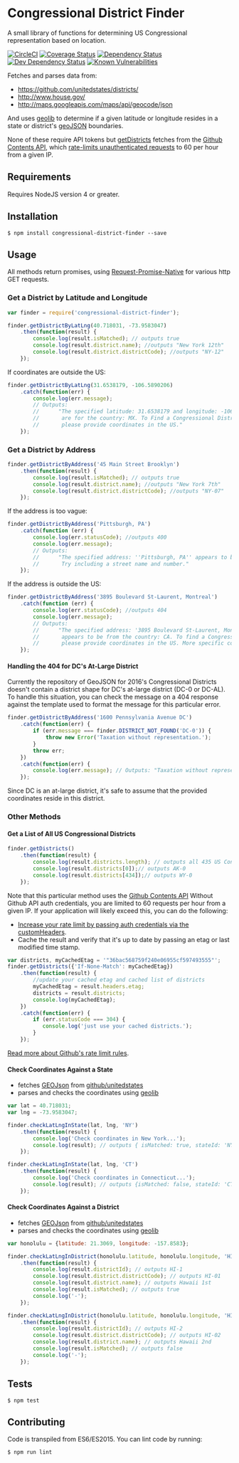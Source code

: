 # Congressional District Finder 
A small library of functions for determining US Congressional representation based on location.

[![CircleCI](https://circleci.com/gh/chrisdevwords/congressional-district-finder/tree/master.svg?style=shield)](https://circleci.com/gh/chrisdevwords/congressional-district-finder/tree/master)
[![Coverage Status](https://coveralls.io/repos/github/chrisdevwords/congressional-district-finder/badge.svg?branch=master)](https://coveralls.io/github/chrisdevwords/congressional-district-finder?branch=master)
[![Dependency Status](https://david-dm.org/chrisdevwords/congressional-district-finder.svg)](https://david-dm.org/chrisdevwords/congressional-district-finder)
[![Dev Dependency Status](https://david-dm.org/chrisdevwords/congressional-district-finder/dev-status.svg)](https://david-dm.org/chrisdevwords/congressional-district-finder?type=dev)
[![Known Vulnerabilities](https://snyk.io/test/github/chrisdevwords/congressional-district-finder/badge.svg)](https://snyk.io/test/github/chrisdevwords/congressional-district-finder)

Fetches and parses data from:
- https://github.com/unitedstates/districts/
- http://www.house.gov/
- http://maps.googleapis.com/maps/api/geocode/json

And uses [geolib](https://www.npmjs.com/package/geolib) to determine if a given latitude or longitude resides in a state 
or district's [geoJSON](http://geojson.org/) boundaries.

None of these require API tokens but [getDistricts](#get-a-list-of-all-us-congressional-districts) fetches from 
the [Github Contents API](https://developer.github.com/v3/repos/contents/), which [rate-limits unauthenticated requests](https://developer.github.com/v3/rate_limit/) to 60 per hour from a given IP.

## Requirements
Requires NodeJS version 4 or greater. 

## Installation
```
$ npm install congressional-district-finder --save
```

## Usage 

All methods return promises, using [Request-Promise-Native](https://www.npmjs.com/package/request-promise-native) for various http GET requests.

### Get a District by Latitude and Longitude
```js
var finder = require('congressional-district-finder');

finder.getDistrictByLatLng(40.718031, -73.9583047)
    .then(function(result) {
        console.log(result.isMatched); // outputs true
        console.log(result.district.name); //outputs "New York 12th"
        console.log(result.district.districtCode); //outputs "NY-12"
    });
```
If coordinates are outside the US:
```js
finder.getDistrictByLatLng(31.6538179, -106.5890206)
    .catch(function(err) {
        console.log(err.message);
        // Outputs:
        //      "The specified latitude: 31.6538179 and longitude: -106.5890206
        //       are for the country: MX. To Find a Congressional District,
        //       please provide coordinates in the US."
    });
```

### Get a District by Address
```js
finder.getDistrictByAddress('45 Main Street Brooklyn')
    .then(function(result) {
        console.log(result.isMatched); // outputs true
        console.log(result.district.name); //outputs "New York 7th"
        console.log(result.district.districtCode); //outputs "NY-07"
    });

```
If the address is too vague:
```js
finder.getDistrictByAddress('Pittsburgh, PA')
    .catch(function (err) {
        console.log(err.statusCode); //outputs 400
        console.log(err.message);
        // Outputs:
        //      "The specified address: ''Pittsburgh, PA'' appears to be too vague.
        //       Try including a street name and number."
    });
```
If the address is outside the US:
```js
finder.getDistrictByAddress('3895 Boulevard St-Laurent, Montreal')
    .catch(function (err) {
        console.log(err.statusCode); //outputs 404
        console.log(err.message);
        // Outputs:
        //      "The specified address: '3895 Boulevard St-Laurent, Montreal'
        //       appears to be from the country: CA. To find a Congressional District,
        //       please provide coordinates in the US. More specific coordinates might also work."
    });
```

#### Handling the 404 for DC's At-Large District
Currently the repository of GeoJSON for 2016's Congressional Districts doesn't contain a district shape for DC's at-large district (DC-0 or DC-AL).
To handle this situation, you can check the message on a 404 response against the template used to format the message for this particular error.
```js
finder.getDistrictByAddress('1600 Pennsylvania Avenue DC')
    .catch(function(err) {
        if (err.message === finder.DISTRICT_NOT_FOUND('DC-0')) {
            throw new Error('Taxation without representation.');
        }
        throw err;
    })
    .catch(function(err) {
        console.log(err.message); // Outputs: "Taxation without representation."
    });
```
Since DC is an at-large district, it's safe to assume that the provided coordinates reside in this district.

### Other Methods

#### Get a List of All US Congressional Districts
```js
finder.getDistricts()
    .then(function(result) {
        console.log(result.districts.length); // outputs all 435 US Congressional Districts
        console.log(result.districts[0]);// outputs AK-0
        console.log(result.districts[434]);// outputs WY-0
    });
```
Note that this particular method uses the [Github Contents API](https://developer.github.com/v3/repos/contents/)
Without Github API auth credentials, you are limited to 60 requests per hour from a given IP.
If your application will likely exceed this, you can do the following:
- [Increase your rate limit by passing auth credentials via the customHeaders](https://developer.github.com/v3/#increasing-the-unauthenticated-rate-limit-for-oauth-applications).
- Cache the result and verify that it's up to date by passing an etag or last modified time stamp.

```js
var districts, myCachedEtag = '"36bac568759f240e06955cf597493555"';
finder.getDistricts({'If-None-Match': myCachedEtag})
    .then(function(result) {
        //update your cached etag and cached list of districts
        myCachedEtag = result.headers.etag;
        districts = result.districts;
        console.log(myCachedEtag);
    })
    .catch(function(err) {
        if (err.statusCode === 304) {
           console.log('just use your cached districts.');
        }
    });
```
[Read more about Github's rate limit rules](https://developer.github.com/v3/#rate-limiting).

#### Check Coordinates Against a State
- fetches [GEOJson](http://geojson.org/) from [github/unitedstates](https://github.com/unitedstates/districts/)
- parses and checks the coordinates using [geolib](https://www.npmjs.com/package/geolib)

```js
var lat = 40.718031;
var lng = -73.9583047;

finder.checkLatLngInState(lat, lng, 'NY')
    .then(function(result) {
        console.log('Check coordinates in New York...');
        console.log(result); // outputs { isMatched: true, stateId: 'NY', latitude: 40.718031, longitude: -73.9583047 }
    });

finder.checkLatLngInState(lat, lng, 'CT')
    .then(function(result) {
        console.log('Check coordinates in Connecticut...');
        console.log(result); // outputs {isMatched: false, stateId: 'CT',latitude: 40.718031, ongitude: -73.9583047 }
    });

```
#### Check Coordinates Against a District
- fetches [GEOJson](http://geojson.org/) from [github/unitedstates](https://github.com/unitedstates/districts/)
- parses and checks the coordinates using [geolib](https://www.npmjs.com/package/geolib)

```js
var honolulu = {latitude: 21.3069, longitude: -157.8583};

finder.checkLatLngInDistrict(honolulu.latitude, honolulu.longitude, 'HI-1')
    .then(function(result) {
        console.log(result.districtId); // outputs HI-1
        console.log(result.district.districtCode); // outputs HI-01
        console.log(result.district.name); // outputs Hawaii 1st
        console.log(result.isMatched); // outputs true
        console.log('-');
    });

finder.checkLatLngInDistrict(honolulu.latitude, honolulu.longitude, 'HI-2')
    .then(function(result) {
        console.log(result.districtId); // outputs HI-2
        console.log(result.district.districtCode); // outputs HI-02
        console.log(result.district.name); // outputs Hawaii 2nd
        console.log(result.isMatched); // outputs false
        console.log('-');
    });
```

## Tests
```
$ npm test
```

## Contributing 
Code is transpiled from ES6/ES2015. You can lint code by running:
```
$ npm run lint
```
